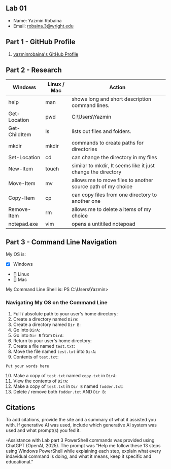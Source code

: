 ## Lab 01

- Name: Yazmin Robaina
- Email: robaina.3@wright.edu

## Part 1 - GitHub Profile

1. [yazminrobaina's GitHub Profile](FIXTHISURL-[https://github.com/yazminrobaina])

## Part 2 - Research

| Windows      | Linux / Mac | Action                                                 |
| ---          | ---         | ---                                                    |
| help         | man         |  shows long and short description command lines.       |
| Get-Location | pwd         |  C:\Users\Yazmin                                       |
| Get-ChildItem| ls          |  lists out files and folders.                          |
| mkdir        | mkdir       |  commands to create paths for directories              |
| Set-Location | cd          |  can change the directory in my files                  |
| New-Item     | touch       |  similar to mkdir, It seems like it just change the directory                    |
| Move-Item    | mv          | allows me to move files to another source path of my choice                                                  |
| Copy-Item    | cp          | can copy files from one directory to another one                                                       |
| Remove-Item  | rm          |  allows me to delete a items of my choice                                                     |
| notepad.exe  | vim         |   opens a untitiled notepoad                                                     |  

## Part 3 - Command Line Navigation

My OS is:
- [x] Windows
- [] Linux
- [] Mac

My Command Line Shell is: PS C:\Users\Yazmin>

### Navigating My OS on the Command Line

1. Full / absolute path to your user's home directory:
2. Create a directory named `DirA`:
3. Create a directory named `Dir B`:
4. Go into `DirA`:
5. Go into `Dir B` from `DirA`:
6. Return to your user's home directory:
7. Create a file named `test.txt`:
8. Move the file named `test.txt` into `DirA`:
9. Contents of `test.txt`:
```
Put your words here
```
10. Make a copy of `test.txt` named `copy.txt` in `DirA`:
11. View the contents of `DirA`: 
12. Make a copy of `test.txt` in `Dir B` named `fodder.txt`:
13. Delete / remove both `fodder.txt` AND `Dir B`:

## Citations
To add citations, provide the site and a summary of what it assisted you with.  If generative AI was used, include which generative AI system was used and what prompt(s) you fed it.
  
   -Assistance with Lab part 3 PowerShell commands was provided using ChatGPT (OpenAI, 2025).
    The prompt was "Help me follow these 13 steps using Windows PowerShell while explaining each step, explain what every           indavidual command is doing, and what it means, keep it specific and educational."
